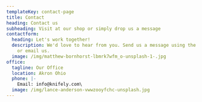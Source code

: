 ```yaml
---
templateKey: contact-page
title: Contact
heading: Contact us
subheading: Visit at our shop or simply drop us a message
contactform:
  heading: Let's work together!
  description: We'd love to hear from you. Send us a message using the form below,
    or email us.
  image: /img/matthew-bornhorst-lbmrk7wfm_o-unsplash-1-.jpg
office:
  tagline: Our Office
  location: Akron Ohio
  phone: |-
    Email: info@knifely.com\
  image: /img/lance-anderson-vwwzooyfchc-unsplash.jpg
---
```

